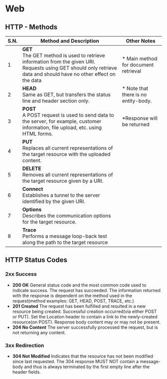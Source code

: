 # Web

## HTTP - Methods
| S.N. | Method and Description | Other Notes|
|---|---|---|
|1 | __GET__ <br> The GET method is used to retrieve information from the given URI. Requests using GET should only retrieve data and should have no other effect on the data | * Main method for document retrieval|
|2 | __HEAD__ <br> Same as GET, but transfers the status line and header section only.| * Note that there is no entity-body. |
|3 | __POST__ <br> A POST request is used to send data to the server, for example, customer information, file upload, etc. using HTML forms. | *Response will be returned |
|4 | __PUT__ <br> Replaces all current representations of the target resource with the uploaded content.|
|5 | __DELETE__ <br> Removes all current representations of the target resource given by a URI.|
|6 | __Connect__ <br> Establishes a tunnel to the server identified by the given URI.|
|7 | __Options__ <br> Describes the communication options for the target resource. |
|8 | __Trace__ <br> Performs a message loop-back test along the path to the target resource

## HTTP Status Codes

### 2xx Success
* __200 OK__ General status code and the most common code used to indicate success. The request has succeeded. The information returned with the response is dependent on the method used in the request(method examples: GET, HEAD, POST, TRACE, etc.)
* __201 Created__ The request has been fulfilled and resulted in a new resource being created. Successful creation occurred(via either POST or PUT). Set the Location header to contain a link to the newly-created resource(on POST). Response body content may or may not be present.
* __204 No Content__ The server successfully processed the request, but is not returning any content.

### 3xx Redirection
* __304 Not Modified__ Indicates that the resource has not been modified since last requested. The 304 response MUST NOT contain a message-body and thus is always terminated by the first empty line after the header fields. 
